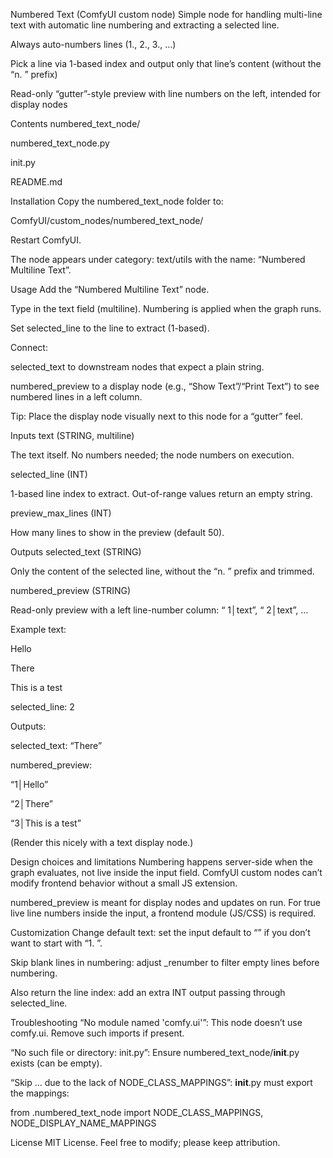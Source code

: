 Numbered Text (ComfyUI custom node)
Simple node for handling multi-line text with automatic line numbering and extracting a selected line.

Always auto-numbers lines (1., 2., 3., …)

Pick a line via 1-based index and output only that line’s content (without the “n. ” prefix)

Read-only “gutter”-style preview with line numbers on the left, intended for display nodes

Contents
numbered_text_node/

numbered_text_node.py

init.py

README.md

Installation
Copy the numbered_text_node folder to:

ComfyUI/custom_nodes/numbered_text_node/

Restart ComfyUI.

The node appears under category: text/utils with the name: “Numbered Multiline Text”.

Usage
Add the “Numbered Multiline Text” node.

Type in the text field (multiline). Numbering is applied when the graph runs.

Set selected_line to the line to extract (1-based).

Connect:

selected_text to downstream nodes that expect a plain string.

numbered_preview to a display node (e.g., “Show Text”/“Print Text”) to see numbered lines in a left column.

Tip: Place the display node visually next to this node for a “gutter” feel.

Inputs
text (STRING, multiline)

The text itself. No numbers needed; the node numbers on execution.

selected_line (INT)

1-based line index to extract. Out-of-range values return an empty string.

preview_max_lines (INT)

How many lines to show in the preview (default 50).

Outputs
selected_text (STRING)

Only the content of the selected line, without the “n. ” prefix and trimmed.

numbered_preview (STRING)

Read-only preview with a left line-number column: “ 1│text”, “ 2│text”, …

Example
text:

Hello

There

This is a test

selected_line: 2

Outputs:

selected_text: “There”

numbered_preview:

“1│Hello”

“2│There”

“3│This is a test”

(Render this nicely with a text display node.)

Design choices and limitations
Numbering happens server-side when the graph evaluates, not live inside the input field. ComfyUI custom nodes can’t modify frontend behavior without a small JS extension.

numbered_preview is meant for display nodes and updates on run. For true live line numbers inside the input, a frontend module (JS/CSS) is required.

Customization
Change default text: set the input default to “” if you don’t want to start with “1. ”.

Skip blank lines in numbering: adjust _renumber to filter empty lines before numbering.

Also return the line index: add an extra INT output passing through selected_line.

Troubleshooting
“No module named 'comfy.ui'”: This node doesn’t use comfy.ui. Remove such imports if present.

“No such file or directory: init.py”: Ensure numbered_text_node/__init__.py exists (can be empty).

“Skip … due to the lack of NODE_CLASS_MAPPINGS”: __init__.py must export the mappings:

from .numbered_text_node import NODE_CLASS_MAPPINGS, NODE_DISPLAY_NAME_MAPPINGS

License
MIT License. Feel free to modify; please keep attribution.
